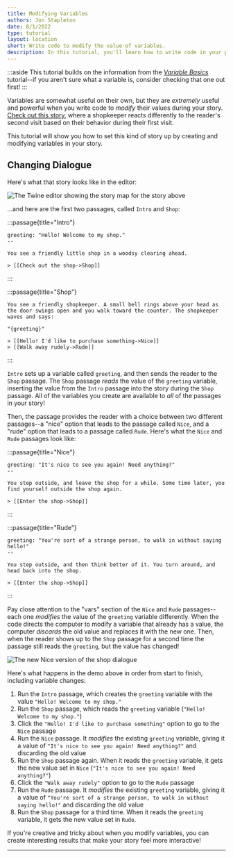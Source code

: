 ```yaml
---
title: Modifying Variables
authors: Jon Stapleton
date: 8/1/2022
type: tutorial
layout: location
short: Write code to modify the value of variables.
description: In this tutorial, you'll learn how to write code in your passage to modify the value of variables across your story. Variables are a very flexible tool for crafting your stories, but they can also be tricky. It's important to have a good mental model of how they work so you can use them creatively in your narratives. Once you know how to modify variables, you can have your story react to the choices the reader makes, and change how the story is being told "behind the scenes", making your narrative feel interactive and lifelike.
---
```


:::aside
This tutorial builds on the information from the *[Variable Basics](/locations/variable-basics)* tutorial--if you aren't sure what a variable is, consider checking that one out first!
:::

Variables are somewhat useful on their own, but they are *extremely* useful and powerful when you write code to *modify* their values during your story. [Check out this story](/examples/shop), where a shopkeeper reacts differently to the reader's second visit based on their behavior during their first visit.

This tutorial will show you how to set this kind of story up by creating and modifying variables in your story.

## Changing Dialogue

Here's what that story looks like in the editor:

![The Twine editor showing the story map for the story above](/shop-map.png)

...and here are the first two passages, called `Intro` and `Shop`:

:::passage{title="Intro"}
```
greeting: "Hello! Welcome to my shop."
--

You see a friendly little shop in a woodsy clearing ahead.

> [[Check out the shop->Shop]]
```
:::

:::passage{title="Shop"}
```
You see a friendly shopkeeper. A small bell rings above your head as the door swings open and you walk toward the counter. The shopkeeper waves and says:

"{greeting}"

> [[Hello! I'd like to purchase something->Nice]]
> [[Walk away rudely->Rude]]
```
:::

`Intro` sets up a variable called `greeting`, and then sends the reader to the `Shop` passage. The `Shop` passage *reads* the value of the `greeting` variable, inserting the value from the `Intro` passage into the story during the `Shop` passage. All of the variables you create are available to *all* of the passages in your story!

Then, the passage provides the reader with a choice between two different passages--a "nice" option that leads to the passage called `Nice`, and a "rude" option that leads to a passage called `Rude`. Here's what the `Nice` and `Rude` passages look like:

:::passage{title="Nice"}
```
greeting: "It's nice to see you again! Need anything?"
--

You step outside, and leave the shop for a while. Some time later, you find yourself outside the shop again.

> [[Enter the shop->Shop]]
```
:::

:::passage{title="Rude"}
```
greeting: "You're sort of a strange person, to walk in without saying hello!"
--

You step outside, and then think better of it. You turn around, and head back into the shop.

> [[Enter the shop->Shop]]
```
:::

Pay close attention to the "vars" section of the `Nice` and `Rude` passages--each one *modifies* the value of the `greeting` variable differently. When the code directs the computer to modify a variable that already has a value, the computer *discards* the old value and replaces it with the new one. Then, when the reader shows up to the `Shop` passage for a second time the passage still reads the `greeting`, but the value has changed!

![The new Nice version of the shop dialogue](/shop-return-new.png)

Here's what happens in the demo above in order from start to finish, including variable changes:

1. Run the `Intro` passage, which creates the `greeting` variable with the value `"Hello! Welcome to my shop."`
2. Run the `Shop` passage, which reads the `greeting` variable (`"Hello! Welcome to my shop."`)
3. Click the `"Hello! I'd like to purchase something"` option to go to the `Nice` passage
4. Run the `Nice` passage. It *modifies* the existing `greeting` variable, giving it a value of `"It's nice to see you again! Need anything?"` and discarding the old value
5. Run the `Shop` passage again. When it reads the `greeting` variable, it gets the new value set in `Nice` (`"It's nice to see you again! Need anything?"`)
6. Click the `"Walk away rudely"` option to go to the `Rude` passage
7. Run the `Rude` passage. It *modifies* the existing `greeting` variable, giving it a value of `"You're sort of a strange person, to walk in without saying hello!"` and discarding the old value
8. Run the `Shop` passage for a third time. When it reads the `greeting` variable, it gets the new value set in `Rude`.

If you're creative and tricky about when you modify variables, you can create interesting results that make your story feel more interactive!

---